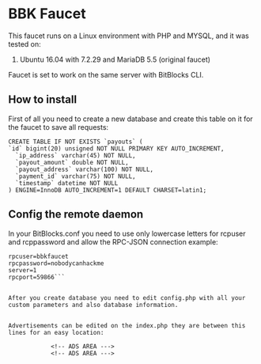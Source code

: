 # BBK Faucet

This faucet runs on a Linux environment with PHP and MYSQL, and it was tested on:
1) Ubuntu 16.04 with 7.2.29 and MariaDB 5.5 (original faucet)

Faucet is set to work on the same server with BitBlocks CLI.

## How to install
First of all you need to create a new database and create this table on it for the faucet to save all requests:

```mysql
CREATE TABLE IF NOT EXISTS `payouts` (
`id` bigint(20) unsigned NOT NULL PRIMARY KEY AUTO_INCREMENT,
  `ip_address` varchar(45) NOT NULL,
  `payout_amount` double NOT NULL,
  `payout_address` varchar(100) NOT NULL,
  `payment_id` varchar(75) NOT NULL,
  `timestamp` datetime NOT NULL
) ENGINE=InnoDB AUTO_INCREMENT=1 DEFAULT CHARSET=latin1;
```

## Config the remote daemon

In your BitBlocks.conf you need to use only lowercase letters for rcpuser and rcppassword and allow the RPC-JSON connection example:

```rpcallowip=<YOURWEBSITEIP>
rpcuser=bbkfaucet
rpcpassword=nobodycanhackme
server=1
rpcport=59866```


After you create database you need to edit config.php with all your custom parameters and also database information.


Advertisements can be edited on the index.php they are between this lines for an easy location:

           	<!-- ADS AREA --->
           	<!-- ADS AREA --->
